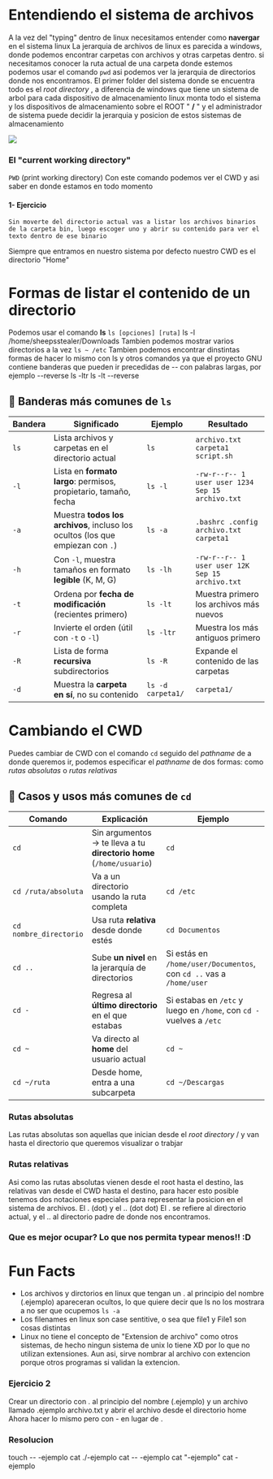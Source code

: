 # Entendiendo el sistema de archivos

A la vez del "typing" dentro de linux necesitamos entender como **navergar** en el sistema linux
La jerarquia de archivos de linux es parecida a windows, donde podemos encontrar carpetas con archivos y otras carpetas dentro. si necesitamos conocer la ruta actual de una carpeta donde estemos podemos usar el comando `pwd` asi podemos ver la jerarquia de directorios donde nos encontramos.
El primer folder del sistema donde se encuentra todo es el *root directory* , a diferencia de windows que tiene un sistema de arbol para cada dispositivo de almacenamiento linux monta todo el sistema y los dispositivos de almacenamiento sobre el ROOT " **/** " y el administrador de sistema puede decidir la jerarquia y posicion de estos sistemas de almacenamiento 

![](https://linuxhandbook.com/content/images/2020/06/linux-directory-structure.png)

### El "current working directory"

`PWD` (print working directory)
Con este comando podemos ver el CWD y asi saber en donde estamos en todo momento

#### 1- Ejercicio
	Sin moverte del directorio actual vas a listar los archivos binarios de la carpeta bin, luego escoger uno y abrir su contenido para ver el texto dentro de ese binario

Siempre que entramos en nuestro sistema por defecto nuestro CWD es el directorio "Home"
# Formas de listar el contenido de un directorio

Podemos usar el comando **ls**
`ls [opciones] [ruta]`
ls -l /home/sheepsstealer/Downloads
Tambien podemos mostrar varios directorios a la vez
`ls ~ /etc`
Tambien podemos encontrar dinstintas formas de hacer lo mismo con ls y otros comandos ya que el proyecto GNU contiene banderas que pueden ir precedidas de -- con palabras largas, por ejemplo --reverse
ls -ltr
ls -lt --reverse

## 🔹 Banderas más comunes de `ls`

| Bandera | Significado                                                                    | Ejemplo           | Resultado                                        |
| ------- | ------------------------------------------------------------------------------ | ----------------- | ------------------------------------------------ |
| `ls`    | Lista archivos y carpetas en el directorio actual                              | `ls`              | `archivo.txt carpeta1 script.sh`                 |
| `-l`    | Lista en **formato largo**: permisos, propietario, tamaño, fecha               | `ls -l`           | `-rw-r--r-- 1 user user 1234 Sep 15 archivo.txt` |
| `-a`    | Muestra **todos los archivos**, incluso los ocultos (los que empiezan con `.`) | `ls -a`           | `.bashrc .config archivo.txt carpeta1`           |
| `-h`    | Con `-l`, muestra tamaños en formato **legible** (K, M, G)                     | `ls -lh`          | `-rw-r--r-- 1 user user 12K Sep 15 archivo.txt`  |
| `-t`    | Ordena por **fecha de modificación** (recientes primero)                       | `ls -lt`          | Muestra primero los archivos más nuevos          |
| `-r`    | Invierte el orden (útil con `-t` o `-l`)                                       | `ls -ltr`         | Muestra los más antiguos primero                 |
| `-R`    | Lista de forma **recursiva** subdirectorios                                    | `ls -R`           | Expande el contenido de las carpetas             |
| `-d`    | Muestra la **carpeta en sí**, no su contenido                                  | `ls -d carpeta1/` | `carpeta1/`                                      |
# Cambiando el CWD

Puedes cambiar de CWD con el comando `cd` seguido del *pathname* de a donde queremos ir, podemos especificar el *pathname* de dos formas: como *rutas absolutas* o *rutas relativas*

## 🔹 Casos y usos más comunes de `cd`

| Comando                | Explicación                                                          | Ejemplo                                                              |
| ---------------------- | -------------------------------------------------------------------- | -------------------------------------------------------------------- |
| `cd`                   | Sin argumentos → te lleva a tu **directorio home** (`/home/usuario`) | `cd`                                                                 |
| `cd /ruta/absoluta`    | Va a un directorio usando la ruta completa                           | `cd /etc`                                                            |
| `cd nombre_directorio` | Usa ruta **relativa** desde donde estés                              | `cd Documentos`                                                      |
| `cd ..`                | Sube **un nivel** en la jerarquía de directorios                     | Si estás en `/home/user/Documentos`, con `cd ..` vas a `/home/user`  |
| `cd -`                 | Regresa al **último directorio** en el que estabas                   | Si estabas en `/etc` y luego en `/home`, con `cd -` vuelves a `/etc` |
| `cd ~`                 | Va directo al **home** del usuario actual                            | `cd ~`                                                               |
| `cd ~/ruta`            | Desde home, entra a una subcarpeta                                   | `cd ~/Descargas`                                                     |
### Rutas absolutas
Las rutas absolutas son aquellas que inician desde el *root directory* / y van hasta el directorio que queremos visualizar o trabjar
### Rutas relativas
Asi como las rutas absolutas vienen desde el root hasta el destino, las relativas van desde el CWD hasta el destino, para hacer esto posible tenemos dos notaciones especiales para representar la posicion en el sistema de archivos. El . (dot) y el .. (dot dot) 
El . se refiere al directorio actual, y el .. al directorio padre de donde nos encontramos.

### Que es mejor ocupar? Lo que nos permita typear menos!! :D 

# Fun Facts 
* Los archivos y dirctorios en linux que tengan un . al principio del nombre (.ejemplo) apareceran ocultos, lo que quiere decir que ls no los mostrara a no ser que ocupemos `ls -a`
* Los filenames en linux son case sentitive, o sea que file1 y File1 son cosas distintas
* Linux no tiene el concepto de "Extension de archivo" como otros sistemas, de hecho ningun sistema de unix lo tiene XD por lo que no utilizan extensiones. 
  Aun asi, sirve nombrar al archivo con extencion porque otros programas si validan la extencion. 
### Ejercicio 2
Crear un directorio con . al principio del nombre (.ejemplo) y un archivo llamado .ejemplo archivo.txt 
y abrir el archivo desde el directorio home
Ahora hacer lo mismo pero con - en lugar de .

### Resolucion
touch -- -ejemplo
cat ./-ejemplo
cat -- -ejemplo
cat "-ejemplo"
cat \-ejemplo
